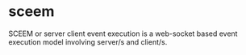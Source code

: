 # sceem
SCEEM or server client event execution is a web-socket based event execution model involving server/s and client/s.
